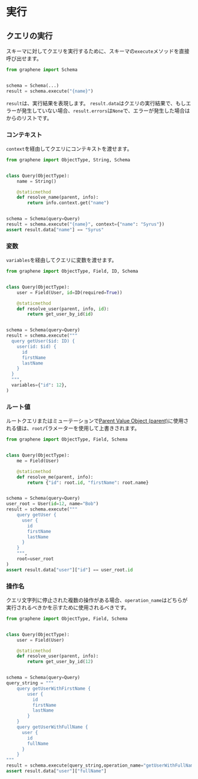 # 実行

## クエリの実行

スキーマに対してクエリを実行するために、スキーマの`execute`メソッドを直接呼び出せます。

```python
from graphene import Schema


schema = Schema(...)
result = schema.execute("{name}")
```

`result`は、実行結果を表現します。
`result.data`はクエリの実行結果で、もしエラーが発生していない場合、`result.errors`は`None`で、エラーが発生した場合はからのリストです。

### コンテキスト

`context`を経由してクエリにコンテキストを渡せます。

```python
from graphene import ObjectType, String, Schema


class Query(ObjectType):
    name = String()

    @staticmethod
    def resolve_name(parent, info):
        return info.context.get("name")


schema = Schema(query=Query)
result = schema.execute("{name}", context={"name": "Syrus"})
assert result.data["name"] == "Syrus"
```

### 変数

`variables`を経由してクエリに変数を渡せます。

```python
from graphene import ObjectType, Field, ID, Schema


class Query(ObjectType):
    user = Field(User, id=ID(required=True))

    @staticmethod
    def resolve_user(parent, info, id):
        return get_user_by_id(id)


schema = Schema(query=Query)
result = schema.execute("""
  query getUser($id: ID) {
    user(id: $id) {
      id
      firstName
      lastName
    }
  }
  """,
  variables={"id": 12},
)
```

### ルート値

ルートクエリまたはミューテーションで[Parent Value Object (parent)](https://docs.graphene-python.org/en/latest/types/objecttypes/#resolverparamparent)に使用される値は、`root`パラメーターを使用して上書きされます。

```python
from graphene import ObjectType, Field, Schema


class Query(ObjectType):
    me = Field(User)

    @staticmethod
    def resolve_me(parent, info):
        return {"id": root.id, "firstName": root.name}


schema = Schema(query=Query)
user_root = User(id=12, name="Bob")
result = schema.execute("""
    query getUser {
      user {
        id
        firstName
        lastName
      }
    }
    """,
    root=user_root
)
assert result.data["user"]["id"] == user_root.id
```

### 操作名

クエリ文字列に停止された複数の操作がある場合、`operation_name`はどちらが実行されるべきかを示すために使用されるべきです。

```python
from graphene import ObjectType, Field, Schema


class Query(ObjectType):
    user = Field(User)

    @staticmethod
    def resolve_user(parent, info):
        return get_user_by_id(12)


schema = Schema(query=Query)
query_string = """
    query getUserWithFirstName {
        user {
          id
          firstName
          lastName
        }
    }
    query getUserWithFullName {
      user {
        id
        fullName
      }
    }
"""
result = schema.execute(query_string,operation_name="getUserWithFullName")
assert result.data["user"]["fullName"]
```
